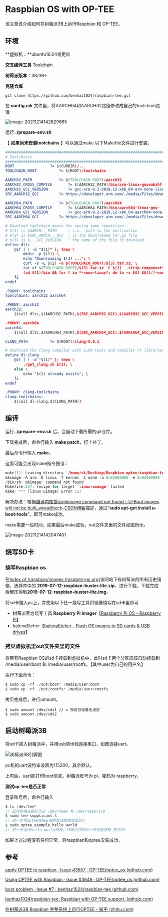 # Raspbian OS with OP-TEE

该文章该介绍如何在树莓派3B上运行Raspbian 和 OP-TEE。

## 环境

**虚拟机：**ubuntu16.04或更新

**交叉编译工具** Toolchain

**树莓派版本**：3B/3B+

**克隆仓库**

```
git clone https://github.com/benhaz1024/raspbian-tee.git
```

在 **config.mk** 文件里，将AARCH64和AARCH32路径修改成自己的toolchain路径

![image-20211214142829665](Raspbian-OPTEE/image-20211214142829665.png)

运行  **./prepare-env.sh** 

【 **如果尚未安装toolchains** 】可以通过make 以下Makefile文件进行安装。

```cmake
################################################################################
# Toolchains
################################################################################
ROOT				?= $(CURDIR)/..
TOOLCHAIN_ROOT 			?= $(ROOT)/toolchains

AARCH32_PATH 			?= $(TOOLCHAIN_ROOT)/aarch32
AARCH32_CROSS_COMPILE 		?= $(AARCH32_PATH)/bin/arm-linux-gnueabihf-
AARCH32_GCC_VERSION 		?= gcc-arm-9.2-2019.12-x86_64-arm-none-linux-gnueabihf
SRC_AARCH32_GCC 		?= https://developer.arm.com/-/media/Files/downloads/gnu-a/9.2-2019.12/binrel/$(AARCH32_GCC_VERSION).tar.xz

AARCH64_PATH 			?= $(TOOLCHAIN_ROOT)/aarch64
AARCH64_CROSS_COMPILE 		?= $(AARCH64_PATH)/bin/aarch64-linux-gnu-
AARCH64_GCC_VERSION 		?= gcc-arm-9.2-2019.12-x86_64-aarch64-none-linux-gnu
SRC_AARCH64_GCC 		?= https://developer.arm.com/-/media/Files/downloads/gnu-a/9.2-2019.12/binrel/$(AARCH64_GCC_VERSION).tar.xz

# Download toolchain macro for saving some repetition
# $(1) is $AARCH.._PATH		: i.e., path to the destination
# $(2) is $SRC_AARCH.._GCC	: is the downloaded tar.gz file
# $(3) is $.._GCC_VERSION	: the name of the file to download
define dltc
	@if [ ! -d "$(1)" ]; then \
		mkdir -p $(1); \
		echo "Downloading $(3) ..."; \
		curl -s -L $(2) -o $(TOOLCHAIN_ROOT)/$(3).tar.xz; \
		tar xf $(TOOLCHAIN_ROOT)/$(3).tar.xz -C $(1) --strip-components=1; \
		(cd $(1)/bin && for f in *-none-linux*; do ln -s $$f $${f//-none} ; done;) \
	fi
endef

.PHONY: toolchains
toolchains: aarch32 aarch64

.PHONY: aarch32
aarch32:
	$(call dltc,$(AARCH32_PATH),$(SRC_AARCH32_GCC),$(AARCH32_GCC_VERSION))

.PHONY: aarch64
aarch64:
	$(call dltc,$(AARCH64_PATH),$(SRC_AARCH64_GCC),$(AARCH64_GCC_VERSION))

CLANG_PATH			?= $(ROOT)/clang-9.0.1

# Download the Clang compiler with LLVM tools and compiler-rt libraries
define dl-clang
	@if [ ! -d "$(1)" ]; then \
		./get_clang.sh $(1); \
	else \
		echo "$(1) already exists"; \
	fi
endef

.PHONY: clang-toolchains
clang-toolchains:
	$(call dl-clang,$(CLANG_PATH))
```



## 编译

运行 **./prepare-env.sh** 后，会自动下载所需的git仓库。

下载完成后，命令行输入 **make patch**，打上补丁。

最后命令行输入 **make**。

这里可能会出现make指令报错：

```c
make[1]: Leaving directory '/home/st/Desktop/Raspbian-optee/raspbian-tee/linux'
mkimage -A arm -O linux -T kernel -C none -a 0x02000000 -e 0x02000000 -n "linux kernel image" -d /home/st/Desktop/Raspbian-optee/raspbian-tee/linux/arch/arm/boot/zImage /home/st/Desktop/Raspbian-optee/raspbian-tee/linux/arch/arm/boot/uImage
/bin/sh: mkimage: command not found
Makefile:157: recipe for target 'linux-uimage' failed
make: *** [linux-uimage] Error 127

```

解决办法：根据[编译内核提示mkimage command not found – U-Boot images will not be built_wiwa@tech-CSDN博客](https://blog.csdn.net/eibo51/article/details/51901480?utm_medium=distribute.pc_relevant.none-task-blog-2~default~baidujs_title~default-0.essearch_pc_relevant&spm=1001.2101.3001.4242.1)描述，通过“**sudo apt-get install u-boot-tools**”，即可make成功。

make需要一段时间，如果最后make成功，out文件夹里的文件如图所示。

![image-20211214142047401](Raspbian-OPTEE/image-20211214142047401.png)

## 烧写SD卡

### 烧写Raspbian os

在[Index of /raspbian/images (raspberrypi.org)](http://downloads.raspberrypi.org/raspbian/images/?C=N;O=D)该网站下有树莓派的所有历史镜像，选择其中的 **2019-07-12-raspbian-buster-lite.zip**，进行下载。下载完成后解压得到**2019-07-12-raspbian-buster-lite.img**。

将sd卡插入pc上，并使用以下任一烧写工具将镜像烧写在sd卡里即可

+ 树莓派官方烧写工具 **Raspberry Pi Imager**【[Raspberry Pi OS – Raspberry Pi](https://www.raspberrypi.com/software/)】
+ balenaEtcher【[balenaEtcher - Flash OS images to SD cards & USB drives](https://www.balena.io/etcher/)】

### 拷贝虚拟机里out文件夹里的文件

将带有Raspbian OS的sd卡挂载到虚拟机中，此时sd卡两个分区应该自动挂载到 /media/user/boot 和 /media/user/rootfs。【其中user为自己的用户名】

执行下面命令：

```c
$ sudo cp -rf ./out/boot* /media/user/boot
$ sudo cp -rf ./out/rootfs* /media/user/rootfs
```

拷贝完成后，进行umount。

```
$ sudo umount /dev/sdx1 // x 视自己设备名设定
$ sudo umount /dev/sdx2
```

## 启动树莓派3B

将sd卡插入树莓派中，并用usb转ttl线连接串口，如图连接uart。

![树莓派3B引脚图](Raspbian-OPTEE/树莓派3B引脚图.png)

pc机的uart波特率设置为115200，其余默认。

上电后，uart能打印boot信息。树莓派账号为 pi，密码为 raspberry。

**测试op-tee是否正常**

登录账号后，命令行输入

```c
$ ls /dev/tee* 
// 此时终端应能打印出 /dev/tee0 和 /dev/teepriv0
$ sudo tee-supplicant & 
// 这一步将optee在REE端的驱动放在后台运行
$ sudo optee_example_hello_world
// 这一步运行hello world例程，终端会打印出一系列信息和 数字43
```

如果上述过程没有任何异常，则raspbian和optee安装成功。

## 参考

[apply OPTEE to raspbian · Issue #3557 · OP-TEE/optee_os (github.com)](https://github.com/OP-TEE/optee_os/issues/3557)

[Using OPTEE with Raspbian · Issue #3849 · OP-TEE/optee_os (github.com)](https://github.com/OP-TEE/optee_os/issues/3849)

[boot problem · Issue #7 · benhaz1024/raspbian-tee (github.com)](https://github.com/benhaz1024/raspbian-tee/issues/7)

[benhaz1024/raspbian-tee: Raspbian with OP-TEE support. (github.com)](https://github.com/benhaz1024/raspbian-tee)

[在树莓派3B Raspbian 完整系统上运行OPTEE - 知乎 (zhihu.com)](https://zhuanlan.zhihu.com/p/147061445)
